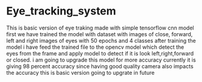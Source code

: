 # Eye_tracking_system
This is basic version of eye traking made with simple tensorflow cnn model 
first we have trained the model with dataset with images of close, forward, left and right images of eyes with 50 epochs and 4 classes
after training the model i have feed the trained file to the opencv model which detect the eyes from the frame and apply model to detect if it is look left,right,forward or closed.
i am going to upgrade this model for more accuracy 
currently it is giving 98 percent accuracy since having good quality camera also impacts the accuracy 
this is basic version going to upgrate in future
